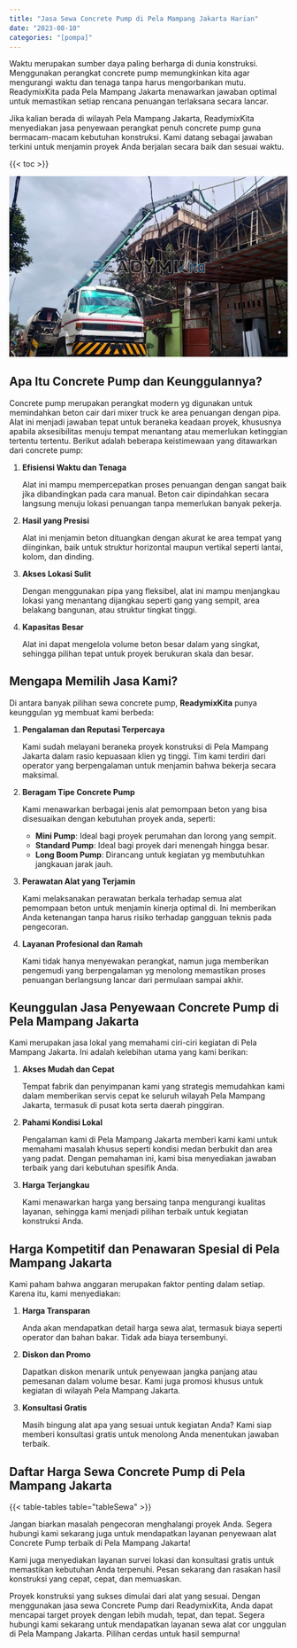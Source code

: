 ```yaml
---
title: "Jasa Sewa Concrete Pump di Pela Mampang Jakarta Harian"
date: "2023-08-10"
categories: "[pompa]"
---
```


Waktu merupakan sumber daya paling berharga di dunia konstruksi. Menggunakan perangkat concrete pump memungkinkan kita agar mengurangi waktu dan tenaga tanpa harus mengorbankan mutu. ReadymixKita pada Pela Mampang Jakarta menawarkan jawaban optimal untuk memastikan setiap rencana penuangan terlaksana secara lancar.

Jika kalian berada di wilayah Pela Mampang Jakarta, ReadymixKita menyediakan jasa penyewaan perangkat penuh concrete pump guna bermacam-macam kebutuhan konstruksi. Kami datang sebagai jawaban terkini untuk menjamin proyek Anda berjalan secara baik dan sesuai waktu.

{{< toc >}}

![Jasa Sewa Concrete Pump di Pela Mampang Jakarta Harian](/images/pompa/sewa-pompa-25.jpg)

## Apa Itu Concrete Pump dan Keunggulannya?

Concrete pump merupakan perangkat modern yg digunakan untuk memindahkan beton cair dari mixer truck ke area penuangan dengan pipa. Alat ini menjadi jawaban tepat untuk beraneka keadaan proyek, khususnya apabila aksesibilitas menuju tempat menantang atau memerlukan ketinggian tertentu tertentu. Berikut adalah beberapa keistimewaan yang ditawarkan dari concrete pump:

1. **Efisiensi Waktu dan Tenaga**

   Alat ini mampu mempercepatkan proses penuangan dengan sangat baik jika dibandingkan pada cara manual. Beton cair dipindahkan secara langsung menuju lokasi penuangan tanpa memerlukan banyak pekerja.

2. **Hasil yang Presisi**

   Alat ini menjamin beton dituangkan dengan akurat ke area tempat yang diinginkan, baik untuk struktur horizontal maupun vertikal seperti lantai, kolom, dan dinding.

3. **Akses Lokasi Sulit**

   Dengan menggunakan pipa yang fleksibel, alat ini mampu menjangkau lokasi yang menantang dijangkau seperti gang yang sempit, area belakang bangunan, atau struktur tingkat tinggi.

4. **Kapasitas Besar**

   Alat ini dapat mengelola volume beton besar dalam yang singkat, sehingga pilihan tepat untuk proyek berukuran skala dan besar.

## Mengapa Memilih Jasa Kami?

Di antara banyak pilihan sewa concrete pump, **ReadymixKita** punya keunggulan yg membuat kami berbeda:

1. **Pengalaman dan Reputasi Terpercaya**

   Kami sudah melayani beraneka proyek konstruksi di Pela Mampang Jakarta dalam rasio kepuasaan klien yg tinggi. Tim kami terdiri dari operator yang berpengalaman untuk menjamin bahwa bekerja secara maksimal.

2. **Beragam Tipe Concrete Pump**

   Kami menawarkan berbagai jenis alat pemompaan beton yang bisa disesuaikan dengan kebutuhan proyek anda, seperti:
   - **Mini Pump**: Ideal bagi proyek perumahan dan lorong yang sempit.
   - **Standard Pump**: Ideal bagi proyek dari menengah hingga besar.
   - **Long Boom Pump**: Dirancang untuk kegiatan yg membutuhkan jangkauan jarak jauh.

3. **Perawatan Alat yang Terjamin**

   Kami melaksanakan perawatan berkala terhadap semua alat pemompaan beton untuk menjamin kinerja optimal di. Ini memberikan Anda ketenangan tanpa harus risiko terhadap gangguan teknis pada pengecoran.

4. **Layanan Profesional dan Ramah**

   Kami tidak hanya menyewakan perangkat, namun juga memberikan pengemudi yang berpengalaman yg menolong memastikan proses penuangan berlangsung lancar dari permulaan sampai akhir.

## Keunggulan Jasa Penyewaan Concrete Pump di Pela Mampang Jakarta

Kami merupakan jasa lokal yang memahami ciri-ciri kegiatan di Pela Mampang Jakarta. Ini adalah kelebihan utama yang kami berikan:

1. **Akses Mudah dan Cepat**

   Tempat fabrik dan penyimpanan kami yang strategis memudahkan kami dalam memberikan servis cepat ke seluruh wilayah Pela Mampang Jakarta, termasuk di pusat kota serta daerah pinggiran.

2. **Pahami Kondisi Lokal**

   Pengalaman kami di Pela Mampang Jakarta memberi kami kami untuk memahami masalah khusus seperti kondisi medan berbukit dan area yang padat. Dengan pemahaman ini, kami bisa menyediakan jawaban terbaik yang dari kebutuhan spesifik Anda.

3. **Harga Terjangkau**

   Kami menawarkan harga yang bersaing tanpa mengurangi kualitas layanan, sehingga kami menjadi pilihan terbaik untuk kegiatan konstruksi Anda.

## Harga Kompetitif dan Penawaran Spesial di Pela Mampang Jakarta

Kami paham bahwa anggaran merupakan faktor penting dalam setiap. Karena itu, kami menyediakan:

1. **Harga Transparan**

   Anda akan mendapatkan detail harga sewa alat, termasuk biaya seperti operator dan bahan bakar. Tidak ada biaya tersembunyi.

2. **Diskon dan Promo**

   Dapatkan diskon menarik untuk penyewaan jangka panjang atau pemesanan dalam volume besar. Kami juga promosi khusus untuk kegiatan di wilayah Pela Mampang Jakarta.

3. **Konsultasi Gratis**

   Masih bingung alat apa yang sesuai untuk kegiatan Anda? Kami siap memberi konsultasi gratis untuk menolong Anda menentukan jawaban terbaik.

## Daftar Harga Sewa Concrete Pump di Pela Mampang Jakarta

{{< table-tables table="tableSewa" >}}

Jangan biarkan masalah pengecoran menghalangi proyek Anda. Segera hubungi kami sekarang juga untuk mendapatkan layanan penyewaan alat Concrete Pump terbaik di Pela Mampang Jakarta!

Kami juga menyediakan layanan survei lokasi dan konsultasi gratis untuk memastikan kebutuhan Anda terpenuhi. Pesan sekarang dan rasakan hasil konstruksi yang cepat, cepat, dan memuaskan.

Proyek konstruksi yang sukses dimulai dari alat yang sesuai. Dengan menggunakan jasa sewa Concrete Pump dari ReadymixKita, Anda dapat mencapai target proyek dengan lebih mudah, tepat, dan tepat. Segera hubungi kami sekarang untuk mendapatkan layanan sewa alat cor unggulan di Pela Mampang Jakarta. Pilihan cerdas untuk hasil sempurna!